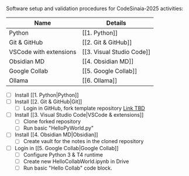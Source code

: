 Software setup and validation procedures for CodeSinaia-2025 activities:

| Name                    | Details                   |
| ----------------------- | ------------------------- |
| Python                  | [[1. Python]]             |
| Git & GitHub            | [[2. Git & GitHub]]       |
| VSCode with  extensions | [[3. Visual Studio Code]] |
| Obsidian MD             | [[4. Obsidian MD]]        |
| Google Collab           | [[5. Google Collab]]      |
| Ollama                  | [[6. Ollama]]             |

- [ ] Install [[1. Python|Python]]
- [ ] Install [[2. Git & GitHub|Git]]
	- [ ] Login in GitHub, fork template repository [Link TBD](link-to-repo)
- [ ] Install [[3. Visual Studio Code|VSCode & extensions]]
	- [ ] Clone forked repository
	- [ ] Run basic "HelloPyWorld.py"
- [ ] Install [[4. Obsidian MD|Obsidian]]
	- [ ] Create vault for the notes in the cloned repository
- [ ] Login in [[5. Google Collab|Google Collab]]
	- [ ] Configure Python 3 & T4 runtime
	- [ ] Create new HelloCollabWorld.ipynb in Drive
	- [ ] Run basic "Hello Collab" code block.
